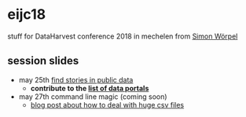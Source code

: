 # eijc18

stuff for DataHarvest conference 2018 in mechelen from [Simon
Wörpel](https://eijc18dataharvest.sched.com/speaker/simon.woerpel)

## session slides
- may 25th [find stories in public data](./find-stories-in-open-data.md)
    - **contribute to the [list of data portals](./data-portals.md)**
- may 27th command line magic (coming soon)
    - [blog post about how to deal with huge csv files](https://github.com/simonwoerpel/eijc18/blob/master/2018-03-19_filter-csv-files-based-on-column.md)
